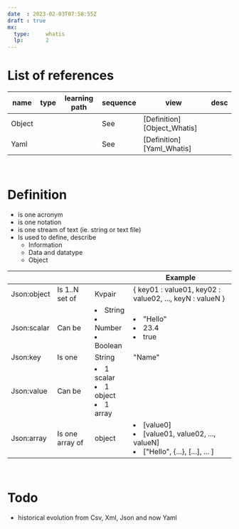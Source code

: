 ```yaml
---
date  : 2023-02-03T07:58:55Z
draft : true
mx:  
  type:     whatis
  lp:       2
---
```



# List of references
|name|type|learning path|sequence|view|desc|
|-|-|-|-|-|-|
|Object|||See|[Definition][Object_Whatis]|
|Yaml|||See|[Definition][Yaml_Whatis]|
<br>


# Definition
- is one acronym
- is one notation
- is one stream of text (ie. string or text file)
- Is used to define, describe
    - Information
    - Data and datatype
    - Object


||||Example|
|-|-|-|-|
|Json:object|Is 1..N set of |Kvpair|{ key01 : value01, key02 : value02, ..., keyN : valueN }|
|Json:scalar|Can be|<li>String</li><li>Number</li><li>Boolean</li>|<li>"Hello"</li><li>23.4</li><li>true</li>|
|Json:key|Is one|String|"Name"|
|Json:value|Can be|<li>1 scalar</li> <li>1 object</li> <li>1 array</li>|
|Json:array|Is one array of|object|<li>[value0]</li><li>[value01, value02, ..., valueN]</li><li>["Hello", {...}, [...], ... ]</li>|
<br>


# Todo
- historical evolution from Csv, Xml, Json and now Yaml 

